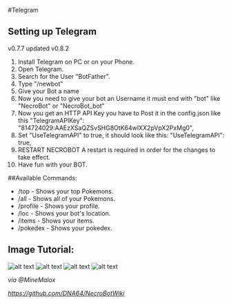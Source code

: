 #Telegram

## Setting up Telegram

v0.7.7 updated v0.8.2

1.  Install Telegram on PC or on your Phone.
2.  Open Telegram.
3.  Search for the User "BotFather".
4.  Type "/newbot"
5.  Give your Bot a name
6.  Now you need to give your bot an Username it must end with "bot" like "NecroBot" or "NecroBot_bot"
7.  Now you get an HTTP API Key you have to Post it in the config.json like this "TelegramAPIKey": "814724029:AAEzXSaQZSvSHG8OtK64wIXX2pVpX2PxMg0",
8.  Set "UseTelegramAPI" to true, it should look like this: "UseTelegramAPI": true,
9.  RESTART NECROBOT A restart is required in order for the changes to take effect.
10. Have fun with your BOT.

##Available Commands:

  * /top - Shows your top Pokemons.
  * /all - Shows all of your Pokemons.
  * /profile - Shows your profile.
  * /loc - Shows your bot's location.
  * /items - Shows your items.
  * /pokedex - Shows your pokedex.
  
## Image Tutorial:


![alt text](https://camo.githubusercontent.com/6ab0ffe08d8144d8b508bfefd9d6d435d4ddb7b4/68747470733a2f2f7667792e6d652f7342584777302e706e67 "Image 1")
![alt text](https://camo.githubusercontent.com/968e6c7f893d63aa91176eca5df5fb502f641b50/68747470733a2f2f7667792e6d652f68534f6636542e706e67 "Image 2")
![alt text](https://camo.githubusercontent.com/afcc73f7eb4f5569b84e0c89bca739acd7bc9989/68747470733a2f2f7667792e6d652f646662476f4a2e706e67  "Image 3")
![alt text](https://camo.githubusercontent.com/c244c5c8ffc34f399e946c73de2d462a7e43308f/68747470733a2f2f7667792e6d652f6d74703931752e706e67 "Image 4")

_via @MineMalox_

_https://github.com/DNA64/NecroBotWiki_
